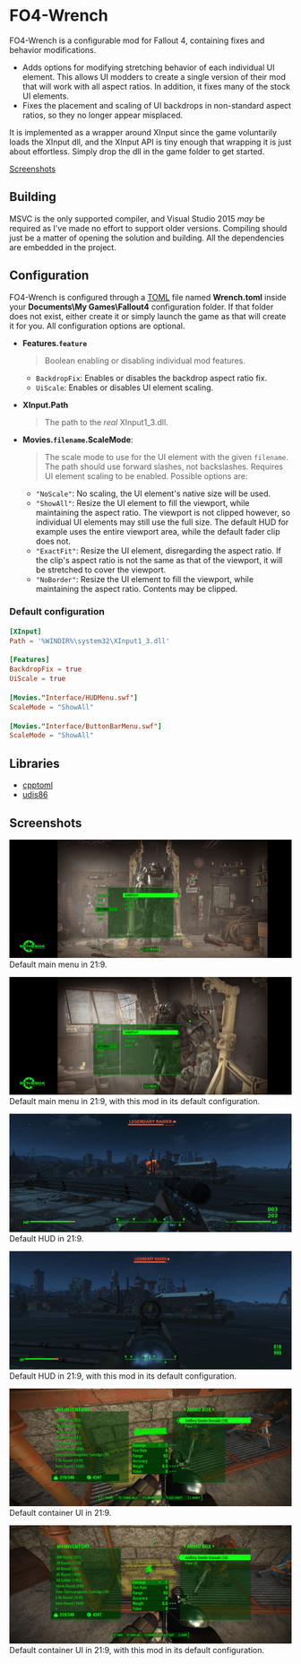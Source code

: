 # FO4-Wrench

FO4-Wrench is a configurable mod for Fallout 4, containing fixes and behavior
modifications.

* Adds options for modifying stretching behavior of each individual UI element.
  This allows UI modders to create a single version of their mod that will work
  with all aspect ratios. In addition, it fixes many of the stock UI elements.
* Fixes the placement and scaling of UI backdrops in non-standard aspect ratios,
  so they no longer appear misplaced.

It is implemented as a wrapper around XInput since the game voluntarily loads
the XInput dll, and the XInput API is tiny enough that wrapping it is just about
effortless. Simply drop the dll in the game folder to get started.

[Screenshots](#screenshots)

## Building

MSVC is the only supported compiler, and Visual Studio 2015 *may* be required as
I've made no effort to support older versions. Compiling should just be a matter
of opening the solution and building. All the dependencies are embedded in the
project.

## Configuration

FO4-Wrench is configured through a [TOML](/toml-lang/toml) file named
**Wrench.toml** inside your **Documents\My Games\Fallout4** configuration
folder. If that folder does not exist, either create it or simply launch the
game as that will create it for you. All configuration options are optional.

* **Features.`feature`**
  > Boolean enabling or disabling individual mod features.

    * `BackdropFix`: Enables or disables the backdrop aspect ratio fix.
    * `UiScale`: Enables or disables UI element scaling.

* **XInput.Path**
  > The path to the *real* XInput1_3.dll.

* **Movies.`filename`.ScaleMode**:
  > The scale mode to use for the UI element with the given `filename`. The path
    should use forward slashes, not backslashes. Requires UI element scaling to
    be enabled. Possible options are:

    * `"NoScale"`: No scaling, the UI element's native size will be used.
    * `"ShowAll"`: Resize the UI element to fill the viewport, while maintaining
      the aspect ratio. The viewport is not clipped however, so individual UI
      elements may still use the full size. The default HUD for example uses the
      entire viewport area, while the default fader clip does not.
    * `"ExactFit"`: Resize the UI element, disregarding the aspect ratio. If the
      clip's aspect ratio is not the same as that of the viewport, it will be
      stretched to cover the viewport.
    * `"NoBorder"`: Resize the UI element to fill the viewport, while
      maintaining the aspect ratio. Contents may be clipped.

### Default configuration

```toml
[XInput]
Path = '%WINDIR%\system32\XInput1_3.dll'

[Features]
BackdropFix = true
UiScale = true

[Movies."Interface/HUDMenu.swf"]
ScaleMode = "ShowAll"

[Movies."Interface/ButtonBarMenu.swf"]
ScaleMode = "ShowAll"
```

## Libraries

* [cpptoml](https://github.com/skystrife/cpptoml)
* [udis86](https://github.com/vmt/udis86)

## Screenshots

![](doc/mainmenu-default.jpg)
Default main menu in 21:9.

![](doc/mainmenu-modded.jpg)
Default main menu in 21:9, with this mod in its default configuration.

![](doc/hud-default.jpg)
Default HUD in 21:9.

![](doc/hud-modded.jpg)
Default HUD in 21:9, with this mod in its default configuration.

![](doc/container-default.jpg)
Default container UI in 21:9.

![](doc/container-modded.jpg)
Default container UI in 21:9, with this mod in its default configuration.
